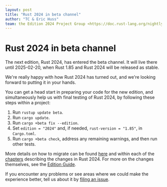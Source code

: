 ```yaml
---
layout: post
title: "Rust 2024 in beta channel"
author: "TC & Eric Huss"
team: the Edition 2024 Project Group <https://doc.rust-lang.org/nightly/edition-guide/rust-2024/index.html>
---
```


# Rust 2024 in beta channel

The next edition, Rust 2024, has entered the beta channel.  It will live there until 2025-02-20, when Rust 1.85 and Rust 2024 will be released as stable.

We're really happy with how Rust 2024 has turned out, and we're looking forward to putting it in your hands.

You can get a head start in preparing your code for the new edition, and simultaneously help us with final testing of Rust 2024, by following these steps within a project:

1. Run `rustup update beta`.
2. Run `cargo update`.
3. Run `cargo +beta fix --edition`.
4. Set `edition = "2024"` and, if needed, `rust-version = "1.85"`, in `Cargo.toml`.
5. Run `cargo +beta check`, address any remaining warnings, and then run other tests.

More details on how to migrate can be found [here](https://doc.rust-lang.org/nightly/edition-guide/editions/transitioning-an-existing-project-to-a-new-edition.html) and within each of the [chapters](https://doc.rust-lang.org/nightly/edition-guide/rust-2024/) describing the changes in Rust 2024.  For more on the changes themselves, see the [Edition Guide](https://doc.rust-lang.org/nightly/edition-guide/).

If you encounter any problems or see areas where we could make the experience better, tell us about it by [filing an issue](https://github.com/rust-lang/rust/issues/new/choose).
